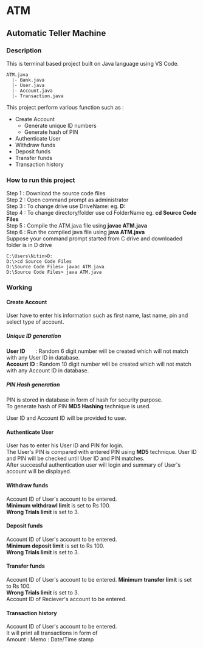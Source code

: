 # ATM  
## Automatic Teller Machine
### Description
This is terminal based project built on Java language using VS Code.  
  
```
ATM.java  
  |- Bank.java  
  |- User.java  
  |- Account.java  
  |- Transaction.java  
```  
This project perform various function such as :
 - Create Account
   - Generate unique ID numbers
   - Generate hash of PIN
 - Authenticate User
 - Withdraw funds
 - Deposit funds
 - Transfer funds
 - Transaction history  
### How to run this project
Step 1 : Download the source code files  
Step 2 : Open command prompt as administrator  
Step 3 : To change drive use DriveName: eg. **D:**  
Step 4 : To change directory/folder use cd FolderName eg. **cd Source Code Files**  
Step 5 : Compile the ATM.java file using **javac ATM.java**  
Step 6 : Run the compiled java file using **java ATM.java**  
Suppose your command prompt started from C drive and downloaded folder is in D drive
```
C:\Users\Nitin>D:
D:\>cd Source Code Files
D:\Source Code Files> javac ATM.java
D:\Source Code Files> java ATM.java
```
### Working
#### Create Account  
User have to enter his information such as first name, last name, pin and select type of account.
##### Unique ID generation
**User ID** &nbsp;&nbsp;&nbsp;&nbsp;&nbsp; : Random 6 digit number will be created which will not match with any User ID in database.  
**Account ID** : Random 10 digit number will be created which will not match with any Account ID in database.  
##### PIN Hash generation
PIN is stored in database in form of hash for security purpose.  
To generate hash of PIN **MD5 Hashing** technique is used.  
  
User ID and Account ID will be provided to user.  
#### Authenticate User
User has to enter his User ID and PIN for login.  
The User's PIN is compared with entered PIN using **MD5** technique.
User ID and PIN will be checked until User ID and PIN matches.  
After successful authentication user will login and summary of User's account will be displayed.  
#### Withdraw funds  
Account ID of User's account to be entered.  
**Minimum withdrawl limit** is set to Rs 100.  
**Wrong Trials limit** is set to 3.  
#### Deposit funds  
Account ID of User's account to be entered.  
**Minimum deposit limit** is set to Rs 100.  
**Wrong Trials limit** is set to 3.  
#### Transfer funds
Account ID of User's account to be entered.
**Minimum transfer limit** is set to Rs 100.  
**Wrong Trials limit** is set to 3.  
Account ID of Reciever's account to be entered.  
#### Transaction history
Account ID of User's account to be entered.  
It will print all transactions in form of  
Amount : Memo : Date/Time stamp  


